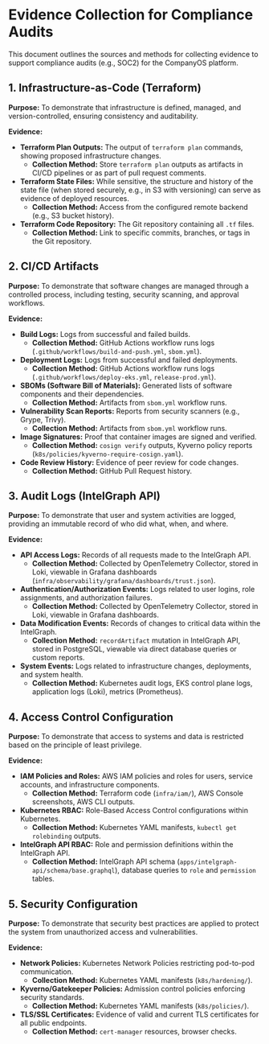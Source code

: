# Evidence Collection for Compliance Audits

This document outlines the sources and methods for collecting evidence to support compliance audits (e.g., SOC2) for the CompanyOS platform.

## 1. Infrastructure-as-Code (Terraform)

**Purpose:** To demonstrate that infrastructure is defined, managed, and version-controlled, ensuring consistency and auditability.

**Evidence:**

*   **Terraform Plan Outputs:** The output of `terraform plan` commands, showing proposed infrastructure changes.
    *   **Collection Method:** Store `terraform plan` outputs as artifacts in CI/CD pipelines or as part of pull request comments.
*   **Terraform State Files:** While sensitive, the structure and history of the state file (when stored securely, e.g., in S3 with versioning) can serve as evidence of deployed resources.
    *   **Collection Method:** Access from the configured remote backend (e.g., S3 bucket history).
*   **Terraform Code Repository:** The Git repository containing all `.tf` files.
    *   **Collection Method:** Link to specific commits, branches, or tags in the Git repository.

## 2. CI/CD Artifacts

**Purpose:** To demonstrate that software changes are managed through a controlled process, including testing, security scanning, and approval workflows.

**Evidence:**

*   **Build Logs:** Logs from successful and failed builds.
    *   **Collection Method:** GitHub Actions workflow runs logs (`.github/workflows/build-and-push.yml`, `sbom.yml`).
*   **Deployment Logs:** Logs from successful and failed deployments.
    *   **Collection Method:** GitHub Actions workflow runs logs (`.github/workflows/deploy-eks.yml`, `release-prod.yml`).
*   **SBOMs (Software Bill of Materials):** Generated lists of software components and their dependencies.
    *   **Collection Method:** Artifacts from `sbom.yml` workflow runs.
*   **Vulnerability Scan Reports:** Reports from security scanners (e.g., Grype, Trivy).
    *   **Collection Method:** Artifacts from `sbom.yml` workflow runs.
*   **Image Signatures:** Proof that container images are signed and verified.
    *   **Collection Method:** `cosign verify` outputs, Kyverno policy reports (`k8s/policies/kyverno-require-cosign.yaml`).
*   **Code Review History:** Evidence of peer review for code changes.
    *   **Collection Method:** GitHub Pull Request history.

## 3. Audit Logs (IntelGraph API)

**Purpose:** To demonstrate that user and system activities are logged, providing an immutable record of who did what, when, and where.

**Evidence:**

*   **API Access Logs:** Records of all requests made to the IntelGraph API.
    *   **Collection Method:** Collected by OpenTelemetry Collector, stored in Loki, viewable in Grafana dashboards (`infra/observability/grafana/dashboards/trust.json`).
*   **Authentication/Authorization Events:** Logs related to user logins, role assignments, and authorization failures.
    *   **Collection Method:** Collected by OpenTelemetry Collector, stored in Loki, viewable in Grafana dashboards.
*   **Data Modification Events:** Records of changes to critical data within the IntelGraph.
    *   **Collection Method:** `recordArtifact` mutation in IntelGraph API, stored in PostgreSQL, viewable via direct database queries or custom reports.
*   **System Events:** Logs related to infrastructure changes, deployments, and system health.
    *   **Collection Method:** Kubernetes audit logs, EKS control plane logs, application logs (Loki), metrics (Prometheus).

## 4. Access Control Configuration

**Purpose:** To demonstrate that access to systems and data is restricted based on the principle of least privilege.

**Evidence:**

*   **IAM Policies and Roles:** AWS IAM policies and roles for users, service accounts, and infrastructure components.
    *   **Collection Method:** Terraform code (`infra/iam/`), AWS Console screenshots, AWS CLI outputs.
*   **Kubernetes RBAC:** Role-Based Access Control configurations within Kubernetes.
    *   **Collection Method:** Kubernetes YAML manifests, `kubectl get rolebinding` outputs.
*   **IntelGraph API RBAC:** Role and permission definitions within the IntelGraph API.
    *   **Collection Method:** IntelGraph API schema (`apps/intelgraph-api/schema/base.graphql`), database queries to `role` and `permission` tables.

## 5. Security Configuration

**Purpose:** To demonstrate that security best practices are applied to protect the system from unauthorized access and vulnerabilities.

**Evidence:**

*   **Network Policies:** Kubernetes Network Policies restricting pod-to-pod communication.
    *   **Collection Method:** Kubernetes YAML manifests (`k8s/hardening/`).
*   **Kyverno/Gatekeeper Policies:** Admission control policies enforcing security standards.
    *   **Collection Method:** Kubernetes YAML manifests (`k8s/policies/`).
*   **TLS/SSL Certificates:** Evidence of valid and current TLS certificates for all public endpoints.
    *   **Collection Method:** `cert-manager` resources, browser checks.
